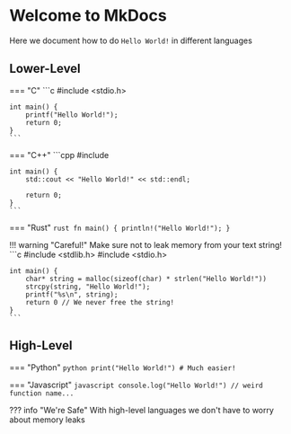 # Welcome to MkDocs

Here we document how to do `Hello World!` in different languages

## Lower-Level

=== "C"
    ```c
    #include <stdio.h>

    int main() {
        printf("Hello World!");
        return 0;
    }
    ```

=== "C++"
    ```cpp
    #include <iostream>

    int main() {
        std::cout << "Hello World!" << std::endl;

        return 0;
    }
    ```

=== "Rust"
    ```rust
    fn main() {
        println!("Hello World!");
    }
    ```

!!! warning "Careful!"
    Make sure not to leak memory from your text string!
    ```c
    #include <stdlib.h>
    #include <stdio.h>

    int main() {
        char* string = malloc(sizeof(char) * strlen("Hello World!"))
        strcpy(string, "Hello World!");
        printf("%s\n", string);
        return 0 // We never free the string!
    }
    ```

## High-Level
=== "Python"
    ```python
    print("Hello World!") # Much easier!
    ```

=== "Javascript"
    ```javascript
    console.log("Hello World!") // weird function name...
    ```

??? info "We're Safe"
    With high-level languages we don't have to worry about memory leaks
